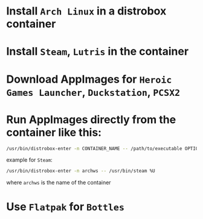 # Install `Arch Linux` in a distrobox container
# Install `Steam`, `Lutris` in the container
# Download AppImages for `Heroic Games Launcher`, `Duckstation`, `PCSX2`
# Run AppImages directly from the container like this:
```bash
/usr/bin/distrobox-enter -n CONTAINER_NAME -- /path/to/executable OPTIONAL_ARGS
```
example for `Steam`:
```bash
/usr/bin/distrobox-enter -n archws -- /usr/bin/steam %U
```
where `archws` is the name of the container 
# Use `Flatpak` for `Bottles`